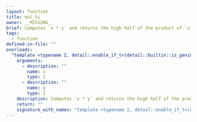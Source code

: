 ```yaml
---
layout: function
title: mul_hi
owner: __MISSING__
brief: Computes `x * y` and returns the high half of the product of `x` and `y`.
tags:
  - function
defined-in-file: ""
overloads:
  "template <typename I, detail::enable_if_t<(detail::builtin::is_geninteger<I>::value), int> >\nI mul_hi(I, I)":
    arguments:
      - description: ""
        name: x
        type: I
      - description: ""
        name: y
        type: I
    description: Computes `x * y` and returns the high half of the product of `x` and `y`.
    return: ""
    signature_with_names: "template <typename I, detail::enable_if_t<(detail::builtin::is_geninteger<I>::value), int> >\nI mul_hi(I x, I y)"
---
```

